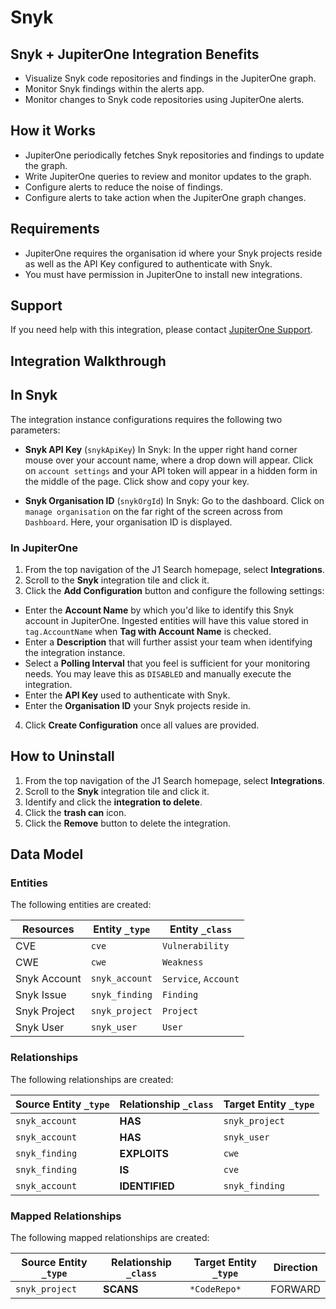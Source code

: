 # Snyk

## Snyk + JupiterOne Integration Benefits

*   Visualize Snyk code repositories and findings in the JupiterOne graph.
*   Monitor Snyk findings within the alerts app.
*   Monitor changes to Snyk code repositories using JupiterOne alerts.

## How it Works

*   JupiterOne periodically fetches Snyk repositories and findings to update the
    graph.
*   Write JupiterOne queries to review and monitor updates to the graph.
*   Configure alerts to reduce the noise of findings.
*   Configure alerts to take action when the JupiterOne graph changes.

## Requirements

*   JupiterOne requires the organisation id where your Snyk projects reside as
    well as the API Key configured to authenticate with Snyk.
*   You must have permission in JupiterOne to install new integrations.

## Support

If you need help with this integration, please contact
[JupiterOne Support](https://support.jupiterone.io).

## Integration Walkthrough

## In Snyk

The integration instance configurations requires the following two parameters:

*   **Snyk API Key** (`snykApiKey`) In Snyk: In the upper right hand corner mouse
    over your account name, where a drop down will appear. Click on
    `account settings` and your API token will appear in a hidden form in the
    middle of the page. Click show and copy your key.

*   **Snyk Organisation ID** (`snykOrgId`) In Snyk: Go to the dashboard. Click on
    `manage organisation` on the far right of the screen across from `Dashboard`.
    Here, your organisation ID is displayed.

### In JupiterOne

1.  From the top navigation of the J1 Search homepage, select **Integrations**.
2.  Scroll to the **Snyk** integration tile and click it.
3.  Click the **Add Configuration** button and configure the following settings:

*   Enter the **Account Name** by which you'd like to identify this Snyk account
    in JupiterOne. Ingested entities will have this value stored in
    `tag.AccountName` when **Tag with Account Name** is checked.
*   Enter a **Description** that will further assist your team when identifying
    the integration instance.
*   Select a **Polling Interval** that you feel is sufficient for your monitoring
    needs. You may leave this as `DISABLED` and manually execute the integration.
*   Enter the **API Key** used to authenticate with Snyk.
*   Enter the **Organisation ID** your Snyk projects reside in.

4.  Click **Create Configuration** once all values are provided.

## How to Uninstall

1.  From the top navigation of the J1 Search homepage, select **Integrations**.
2.  Scroll to the **Snyk** integration tile and click it.
3.  Identify and click the **integration to delete**.
4.  Click the **trash can** icon.
5.  Click the **Remove** button to delete the integration.

<!-- {J1_DOCUMENTATION_MARKER_START} -->

<!--
********************************************************************************
NOTE: ALL OF THE FOLLOWING DOCUMENTATION IS GENERATED USING THE
"j1-integration document" COMMAND. DO NOT EDIT BY HAND! PLEASE SEE THE DEVELOPER
DOCUMENTATION FOR USAGE INFORMATION:

https://github.com/JupiterOne/sdk/blob/main/docs/integrations/development.md
********************************************************************************
-->

## Data Model

### Entities

The following entities are created:

| Resources    | Entity `_type` | Entity `_class`      |
| ------------ | -------------- | -------------------- |
| CVE          | `cve`          | `Vulnerability`      |
| CWE          | `cwe`          | `Weakness`           |
| Snyk Account | `snyk_account` | `Service`, `Account` |
| Snyk Issue   | `snyk_finding` | `Finding`            |
| Snyk Project | `snyk_project` | `Project`            |
| Snyk User    | `snyk_user`    | `User`               |

### Relationships

The following relationships are created:

| Source Entity `_type` | Relationship `_class` | Target Entity `_type` |
| --------------------- | --------------------- | --------------------- |
| `snyk_account`        | **HAS**               | `snyk_project`        |
| `snyk_account`        | **HAS**               | `snyk_user`           |
| `snyk_finding`        | **EXPLOITS**          | `cwe`                 |
| `snyk_finding`        | **IS**                | `cve`                 |
| `snyk_account`        | **IDENTIFIED**        | `snyk_finding`        |

### Mapped Relationships

The following mapped relationships are created:

| Source Entity `_type` | Relationship `_class` | Target Entity `_type` | Direction |
| --------------------- | --------------------- | --------------------- | --------- |
| `snyk_project`        | **SCANS**             | `*CodeRepo*`          | FORWARD   |

<!--
********************************************************************************
END OF GENERATED DOCUMENTATION AFTER BELOW MARKER
********************************************************************************
-->

<!-- {J1_DOCUMENTATION_MARKER_END} -->
 
<!--  jupiterOneDocVersion=2-2-0-beta-1 -->